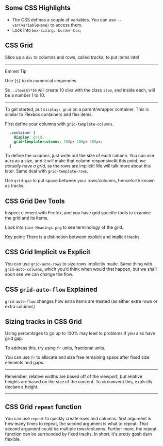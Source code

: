 ## Some CSS Highlights

* The CSS defines a couple of variables. You can use `--var(variableName)` to access them.
* Look into `box-sizing: border-box;`

## CSS Grid

Slice up a `div` to columns and rows, called _tracks_, to put items into!

---

Emmet Tip

Use `{$}` to do numerical sequences

So, `.item{$}*10` will create 10 divs with the class `item`, and inside each, will be a number 1 to 10.

---

To get started, put `display: grid` on a parent/wrapper container. This is similar to Flexbox containers and flex items.

First define your columns with `grid-template-columns`. 

```css
  .container {
    display: grid;
    grid-template-columns: 100px 100px 100px;
  }
```

To define the columns, just write out the size of each column. You can use `auto` as a size, and it will make that column responsiveAt this point, _we actually have a grid_, as the rows are implicit! We will talk more about this later. Same deal with `grid-template-rows`.

Use `grid-gap` to put space between your rows/columns, henceforth known as tracks.

## CSS Grid Dev Tools

Inspect element with Firefox, and you have grid specific tools to examine the grid and its items.

Look into `Line Meanings.png` to see terminology of the grid.

Key point: There is a distinction between explicit and implicit tracks

## CSS Grid Implicit vs Explicit

You can use `grid-auto-rows` to size rows implicitly made. Same thing with `grid-auto-columns`, which you'd think when would that happen, but we shall soon see we can change the flow.

## CSS `grid-auto-flow` Explained

`grid-auto-flow` changes how extra items are treated (as either extra rows or extra columns)

## Sizing tracks in CSS Grid

Using percentages to go up to 100% may lead to problems if you also have grid gap.

To address this, try using `fr` units, fractional units.

You can use `fr` to allocate and size free remaining space after fixed size elements and gaps.

---

Remember, relative widths are based off of the viewport, but relative heights are based on the size of the content. To circumvent this, explicitly declare a height.

---

## CSS Grid `repeat` function

You can use `repeat` to quickly create rows and columns. first argument is how many times to repeat, the second argument is what to repeat. That second argument could be multiple rows/columns. Further more, the repeat function can be surrounded by fixed tracks. In short, it's pretty gosh darn flexible.